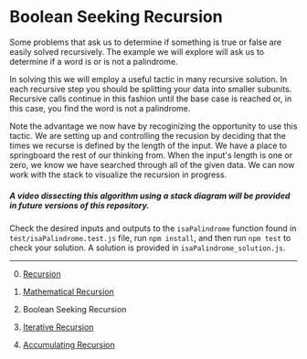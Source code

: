 # Boolean Seeking Recursion

Some problems that ask us to determine if something is true or false are easily solved recursively. The example we will explore will ask us to determine if a word is or is not a palindrome. 

In solving this we will employ a useful tactic in many recursive solution. In each recursive step you should be splitting your data into smaller subunits. Recursive calls continue in this fashion until the base case is reached or, in this case, you find the word is not a palindrome. 

Note the advantage we now have by recoginizing the opportunity to use this tactic. We are setting up and controlling the recusion by deciding that the times we recurse is defined by the length of the input. We have a place to springboard the rest of our thinking from. When the input's length is one or zero, we know we have searched through all of the given data. We can now work with the stack to visualize the recursion in progress.

##### A video dissecting this algorithm using a stack diagram will be provided in future versions of this repository.

Check the desired inputs and outputs to the `isaPalindrome` function found in `test/isaPalindrome.test.js` file, run `npm install`, and then run `npm test` to check your solution. A solution is provided in `isaPalindrome_solution.js`.

___________________________

0) [Recursion](https://github.com/parkerlewis9/Recursion)

1) [Mathematical Recursion](../m1_Mathematical_factorial)

2) Boolean Seeking Recursion

3) [Iterative Recursion](../m3_IterativeCallback_reduce)

4) [Accumulating Recursion](../m4_Accumulating_map)
